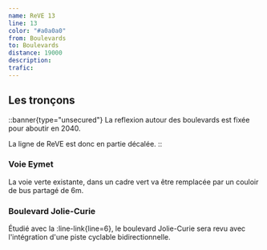 ```yaml
---
name: ReVE 13
line: 13
color: "#a0a0a0"
from: Boulevards
to: Boulevards
distance: 19000
description: 
trafic: 
---
```


## Les tronçons

::banner{type="unsecured"}
La reflexion autour des boulevards est fixée pour aboutir en 2040.

La ligne de ReVE est donc en partie décalée. 
::

### Voie Eymet
La voie verte existante, dans un cadre vert va être remplacée par un couloir de bus partagé de 6m.

### Boulevard Jolie-Curie

Étudié avec la :line-link{line=6}, le boulevard Jolie-Curie sera revu avec l'intégration d'une piste cyclable bidirectionnelle.